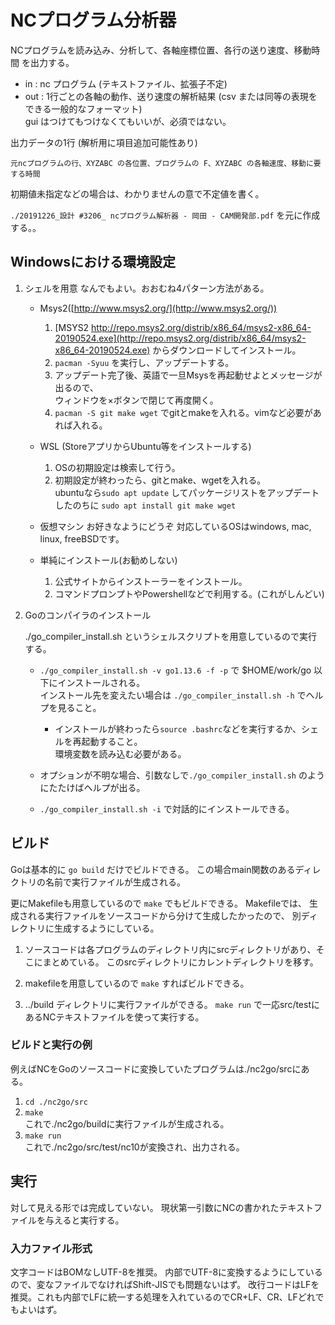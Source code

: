 # NCプログラム分析器

NCプログラムを読み込み、分析して、各軸座標位置、各行の送り速度、移動時間 を出力する。  

* in : nc プログラム (テキストファイル、拡張子不定)  
* out : 1行ごとの各軸の動作、送り速度の解析結果 (csv または同等の表現をできる一般的なフォーマット)  
gui はつけてもつけなくてもいいが、必須ではない。

出力データの1行 (解析用に項目追加可能性あり)

```
元ncプログラムの行、XYZABC の各位置、プログラムの F、XYZABC の各軸速度、移動に要する時間
```

初期値未指定などの場合は、わかりませんの意で不定値を書く。  

`./20191226_設計 #3206_ ncプログラム解析器 - 岡田 - CAM開発部.pdf` を元に作成する。。  

## Windowsにおける環境設定

1. シェルを用意
なんでもよい。おおむね4パターン方法がある。

	* Msys2([http://www.msys2.org/](http://www.msys2.org/))
		1. [MSYS2 http://repo.msys2.org/distrib/x86_64/msys2-x86_64-20190524.exe](http://repo.msys2.org/distrib/x86_64/msys2-x86_64-20190524.exe) からダウンロードしてインストール。
		1. `pacman -Syuu` を実行し、アップデートする。
		1. アップデート完了後、英語で一旦Msysを再起動せよとメッセージが出るので、  
		ウィンドウを×ボタンで閉じて再度開く。
		1. `pacman -S git make wget` でgitとmakeを入れる。vimなど必要があれば入れる。

	* WSL (StoreアプリからUbuntu等をインストールする)
		1. OSの初期設定は検索して行う。
		1. 初期設定が終わったら、gitとmake、wgetを入れる。  
		ubuntuなら`sudo apt update` してパッケージリストをアップデートしたのちに `sudo apt install git make wget`

	* 仮想マシン
		お好きなようにどうぞ
		対応しているOSはwindows, mac, linux, freeBSDです。

	* 単純にインストール(お勧めしない)
		1. 公式サイトからインストーラーをインストール。
		1. コマンドプロンプトやPowershellなどで利用する。(これがしんどい)

1. Goのコンパイラのインストール

	./go_compiler_install.sh というシェルスクリプトを用意しているので実行する。

	* `./go_compiler_install.sh -v go1.13.6 -f -p` で $HOME/work/go 以下にインストールされる。  
	インストール先を変えたい場合は `./go_compiler_install.sh -h` でヘルプを見ること。
		* インストールが終わったら`source .bashrc`などを実行するか、シェルを再起動すること。  
		環境変数を読み込む必要がある。

	* オプションが不明な場合、引数なしで`./go_compiler_install.sh` のようにたたけばヘルプが出る。 
	* `./go_compiler_install.sh -i` で対話的にインストールできる。


## ビルド
Goは基本的に `go build` だけでビルドできる。
この場合main関数のあるディレクトリの名前で実行ファイルが生成される。

更にMakefileも用意しているので `make` でもビルドできる。
Makefileでは、 生成される実行ファイルをソースコードから分けて生成したかったので、
別ディレクトリに生成するようにしている。

1. ソースコードは各プログラムのディレクトリ内にsrcディレクトリがあり、そこにまとめている。
このsrcディレクトリにカレントディレクトリを移す。


2. makefileを用意しているので `make` すればビルドできる。

3. ../build ディレクトリに実行ファイルができる。
`make run` で一応src/testにあるNCテキストファイルを使って実行する。

### ビルドと実行の例
例えばNCをGoのソースコードに変換していたプログラムは./nc2go/srcにある。

1. `cd ./nc2go/src`
2. `make`  
これで./nc2go/buildに実行ファイルが生成される。
3. `make run`  
これで./nc2go/src/test/nc10が変換され、出力される。

## 実行
対して見える形では完成していない。
現状第一引数にNCの書かれたテキストファイルを与えると実行する。

### 入力ファイル形式
文字コードはBOMなしUTF-8を推奨。
内部でUTF-8に変換するようにしているので、変なファイルでなければShift-JISでも問題ないはず。
改行コードはLFを推奨。これも内部でLFに統一する処理を入れているのでCR+LF、CR、LFどれでもよいはず。


